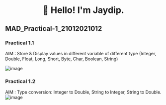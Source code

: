 <h1 align="center">👋 Hello! I'm Jaydip.</h1>

## MAD_Practical-1_21012021012
### Practical 1.1<br/>
AIM : Store & Display values in different variable of different type (Integer, Double, Float, Long, Short, Byte, Char, Boolean, String)<br/>

![image](https://github.com/jaydipchangani/MAD_Practical-1_21012021012/assets/98078979/c258d4e8-3a8c-4b47-bedc-8e49890640c1)

### Practical 1.2<br/>
AIM : Type conversion: Integer to Double, String to Integer, String to Double.<br/>
![image](https://github.com/jaydipchangani/MAD_Practical-1_21012021012/assets/98078979/ae7f75ab-6ded-47e3-8ee7-4da942f0d046)
